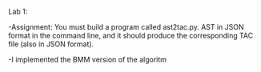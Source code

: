 Lab 1:

-Assignment: You must build a program called ast2tac.py. AST in JSON format in the command line, and it should produce the corresponding TAC file (also in JSON format).

-I implemented the BMM version of the algoritm


